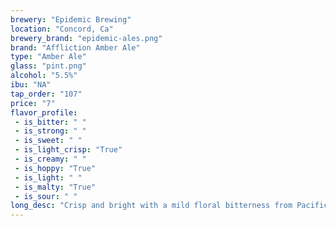 ```yaml
---
brewery: "Epidemic Brewing"
location: "Concord, Ca"
brewery_brand: "epidemic-ales.png"
brand: "Affliction Amber Ale"
type: "Amber Ale"
glass: "pint.png"
alcohol: "5.5%"
ibu: "NA"
tap_order: "107"
price: "7"
flavor_profile:
 - is_bitter: " "
 - is_strong: " "
 - is_sweet: " "
 - is_light_crisp: "True"
 - is_creamy: " "
 - is_hoppy: "True"
 - is_light: " "
 - is_malty: "True"
 - is_sour: " "
long_desc: "Crisp and bright with a mild floral bitterness from Pacific Northwestern hops. A blend of specialty malts impart added complexity and a distinctive amber hue."
---
```

